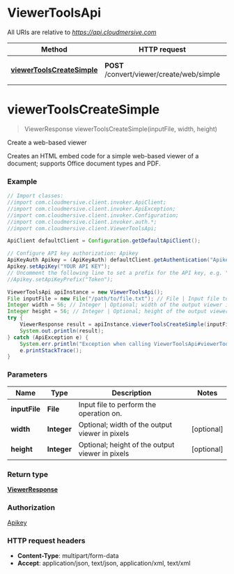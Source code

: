 # ViewerToolsApi

All URIs are relative to *https://api.cloudmersive.com*

Method | HTTP request | Description
------------- | ------------- | -------------
[**viewerToolsCreateSimple**](ViewerToolsApi.md#viewerToolsCreateSimple) | **POST** /convert/viewer/create/web/simple | Create a web-based viewer


<a name="viewerToolsCreateSimple"></a>
# **viewerToolsCreateSimple**
> ViewerResponse viewerToolsCreateSimple(inputFile, width, height)

Create a web-based viewer

Creates an HTML embed code for a simple web-based viewer of a document; supports Office document types and PDF.

### Example
```java
// Import classes:
//import com.cloudmersive.client.invoker.ApiClient;
//import com.cloudmersive.client.invoker.ApiException;
//import com.cloudmersive.client.invoker.Configuration;
//import com.cloudmersive.client.invoker.auth.*;
//import com.cloudmersive.client.ViewerToolsApi;

ApiClient defaultClient = Configuration.getDefaultApiClient();

// Configure API key authorization: Apikey
ApiKeyAuth Apikey = (ApiKeyAuth) defaultClient.getAuthentication("Apikey");
Apikey.setApiKey("YOUR API KEY");
// Uncomment the following line to set a prefix for the API key, e.g. "Token" (defaults to null)
//Apikey.setApiKeyPrefix("Token");

ViewerToolsApi apiInstance = new ViewerToolsApi();
File inputFile = new File("/path/to/file.txt"); // File | Input file to perform the operation on.
Integer width = 56; // Integer | Optional; width of the output viewer in pixels
Integer height = 56; // Integer | Optional; height of the output viewer in pixels
try {
    ViewerResponse result = apiInstance.viewerToolsCreateSimple(inputFile, width, height);
    System.out.println(result);
} catch (ApiException e) {
    System.err.println("Exception when calling ViewerToolsApi#viewerToolsCreateSimple");
    e.printStackTrace();
}
```

### Parameters

Name | Type | Description  | Notes
------------- | ------------- | ------------- | -------------
 **inputFile** | **File**| Input file to perform the operation on. |
 **width** | **Integer**| Optional; width of the output viewer in pixels | [optional]
 **height** | **Integer**| Optional; height of the output viewer in pixels | [optional]

### Return type

[**ViewerResponse**](ViewerResponse.md)

### Authorization

[Apikey](../README.md#Apikey)

### HTTP request headers

 - **Content-Type**: multipart/form-data
 - **Accept**: application/json, text/json, application/xml, text/xml

